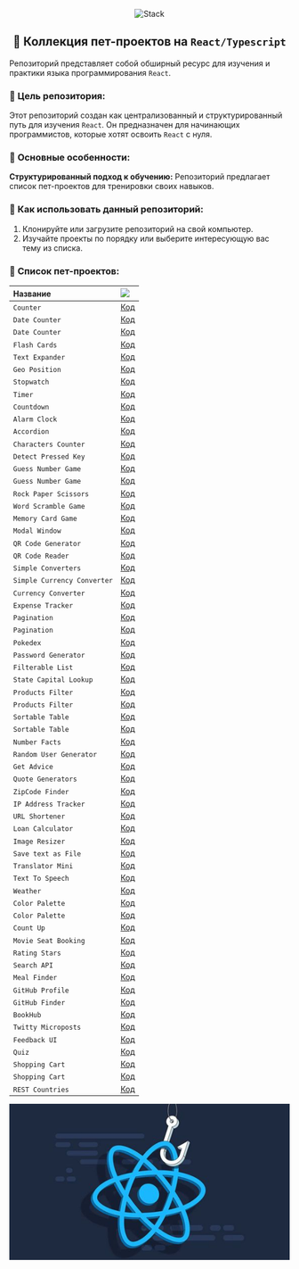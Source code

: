 <p align="center">
  <img src="https://skillicons.dev/icons?i=html,css,scss,tailwind,typescript,react,next,vite"  alt="Stack"/>
</p>

<h2 align="center">👋 Коллекция пет-проектов на <code>React/Typescript</code></h2>

Репозиторий представляет собой обширный ресурс для изучения и практики языка программирования `React`.

### 🚀 **Цель репозитория:**

Этот репозиторий создан как централизованный и структурированный путь для изучения `React`. Он предназначен для
начинающих программистов, которые хотят освоить `React` с нуля.

### 🚀 **Основные особенности:**

**Структурированный подход к обучению:** Репозиторий предлагает список пет-проектов для тренировки своих навыков.

### 🚀 **Как использовать данный репозиторий:**

1. Клонируйте или загрузите репозиторий на свой компьютер.
2. Изучайте проекты по порядку или выберите интересующую вас тему из списка.

### 🚀 **Список пет-проектов:**

| Название                    | <img width='30' src="https://skillicons.dev/icons?i=github" /> |
|:----------------------------|:---------------------------------------------------------------|
| `Counter`                   | [Код](projects/01-counter)                                     |
| `Date Counter`              | [Код](projects/58-date-counter)                                |
| `Date Counter`              | [Код](projects/59-date-counter)                                |
| `Flash Cards`               | [Код](projects/60-flash-cards)                                 |
| `Text Expander`             | [Код](projects/61-text-expander)                               |
| `Geo Position`              | [Код](projects/62-use-geolocation)                             |
| `Stopwatch`                 | [Код](projects/02-stopwatch)                                   |
| `Timer`                     | [Код](projects/03-timer)                                       |
| `Countdown`                 | [Код](projects/04-countdown)                                   |
| `Alarm Clock`               | [Код](projects/05-alarm-clock)                                 |
| `Accordion`                 | [Код](projects/64-accordion)                                   |
| `Characters Counter`        | [Код](projects/06-characters-counter)                          |
| `Detect Pressed Key`        | [Код](projects/07-detect-pressed-key)                          |
| `Guess Number Game`         | [Код](projects/08-guess-number)                                |
| `Guess Number Game`         | [Код](projects/09-guess-number)                                |
| `Rock Paper Scissors`       | [Код](projects/10-rock-paper-scissor)                          |
| `Word Scramble Game`        | [Код](projects/11-word-scramble-game)                          |
| `Memory Card Game`          | [Код](projects/12-memory-card)                                 |
| `Modal Window`              | [Код](projects/13-modal-window)                                |
| `QR Code Generator`         | [Код](projects/14-qr-code-generator)                           |
| `QR Code Reader`            | [Код](projects/15-qr-code-reader)                              |
| `Simple Converters`         | [Код](projects/16-simple-converters)                           |
| `Simple Currency Converter` | [Код](projects/63-simple-currency-converter)                   |
| `Currency Converter`        | [Код](projects/17-currency-converter)                          |
| `Expense Tracker`           | [Код](projects/18-expense-tracker)                             |
| `Pagination`                | [Код](projects/19-pagination)                                  |
| `Pagination`                | [Код](projects/20-pagination)                                  |
| `Pokedex`                   | [Код](projects/21-pokedex)                                     |
| `Password Generator`        | [Код](projects/22-password-generator)                          |
| `Filterable List`           | [Код](projects/23-filterable-list)                             |
| `State Capital Lookup`      | [Код](projects/24-state-capital-lookup)                        |
| `Products Filter`           | [Код](projects/25-filter-products)                             |
| `Products Filter`           | [Код](projects/26-filter-products)                             |
| `Sortable Table`            | [Код](projects/27-sortable-table)                              |
| `Sortable Table`            | [Код](projects/28-sortable-table)                              |
| `Number Facts`              | [Код](projects/29-number-facts)                                |
| `Random User Generator`     | [Код](projects/30-random-user-generator)                       |
| `Get Advice`                | [Код](projects/57-get-advice)                                  |
| `Quote Generators`          | [Код](projects/31-quote-generators)                            |
| `ZipCode Finder`            | [Код](projects/32-zipcode-finder)                              |
| `IP Address Tracker`        | [Код](projects/33-ip-address-tracker)                          |
| `URL Shortener`             | [Код](projects/34-url-shortener)                               |
| `Loan Calculator`           | [Код](projects/35-loan-calculator)                             |
| `Image Resizer`             | [Код](projects/36-image-resize)                                |
| `Save text as File`         | [Код](projects/37-save-text-as-file)                           |
| `Translator Mini`           | [Код](projects/38-translator)                                  |
| `Text To Speech`            | [Код](projects/39-tts)                                         |
| `Weather`                   | [Код](projects/40-weather)                                     |
| `Color Palette`             | [Код](projects/41-color-palette)                               |
| `Color Palette`             | [Код](projects/42-color-palette)                               |
| `Count Up`                  | [Код](projects/43-count-up)                                    |
| `Movie Seat Booking`        | [Код](projects/44-movie-seat-booking)                          |
| `Rating Stars`              | [Код](projects/45-rating-stars)                                |
| `Search API`                | [Код](projects/46-search-apis)                                 |
| `Meal Finder`               | [Код](projects/47-meal-finder)                                 |
| `GitHub Profile`            | [Код](projects/48-github-profile)                              |
| `GitHub Finder`             | [Код](projects/49-github-finder)                               |
| `BookHub`                   | [Код](projects/50-bookhub)                                     |
| `Twitty Microposts`         | [Код](projects/51-twitty-microposts)                           |
| `Feedback UI`               | [Код](projects/52-feedback-ui)                                 |
| `Quiz`                      | [Код](projects/53-quiz)                                        |
| `Shopping Cart`             | [Код](projects/54-shopping-cart)                               |
| `Shopping Cart`             | [Код](projects/55-shopping-cart)                               |
| `REST Countries`            | [Код](projects/56-rest-countries)                              |

![Превью](preview.jpg)
